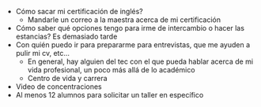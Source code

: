 - Cómo sacar mi certificación de inglés?
	- Mandarle un correo a la maestra acerca de mi certificación
- Cómo saber qué opciones tengo para irme de intercambio o hacer las estancias? Es demasiado tarde
- Con quién puedo ir para prepararme para entrevistas, que me ayuden a pulir mi cv, etc...
	- En general, hay alguien del tec con el que pueda hablar acerca de mi vida profesional, un poco más allá de lo académico
	- Centro de vida y carrera
- Video de concentraciones
- Al menos 12 alumnos para solicitar un taller en específico